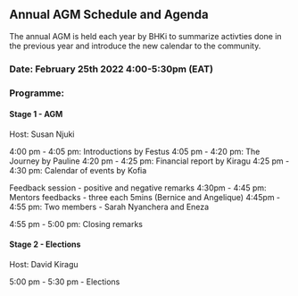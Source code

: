 ## Annual AGM Schedule and Agenda

The annual AGM is held each year by BHKi to summarize activties done in the previous year and introduce the new calendar to the community. 

### Date: February 25th 2022 4:00-5:30pm (EAT)

### Programme: 
#### Stage 1 - AGM 

Host: Susan Njuki 

4:00 pm - 4:05 pm: Introductions by Festus 
4:05 pm - 4:20 pm: The Journey by Pauline
4:20 pm - 4:25 pm: Financial report by Kiragu 
4:25 pm - 4:30 pm: Calendar of events by Kofia  

Feedback session - positive and negative remarks 
4:30pm - 4:45 pm: Mentors feedbacks - three each 5mins (Bernice and Angelique) 
4:45pm - 4:55 pm: Two members - Sarah Nyanchera and Eneza 

4:55 pm - 5:00 pm: Closing remarks  

#### Stage 2 - Elections

Host: David Kiragu 

5:00 pm - 5:30 pm - Elections
